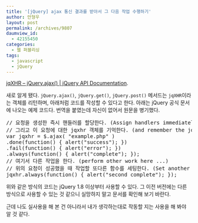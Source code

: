 ```yaml
---
title: '[jQuery] ajax 통신 결과를 받아서 그 다음 작업 수행하기'
author: 안형우
layout: post
permalink: /archives/9807
daumview_id:
  - 42155450
categories:
  - 웹 퍼블리싱
tags:
  - javascript
  - jQuery
---
```

[jqXHR &#8211; jQuery.ajax() | jQuery API Documentation][1].

새로 알게 됐다. `jQuery.ajax()`, `jQuery.get()`, `jQuery.post()` 메서드는 `jqXHR`이라는 객체를 리턴하며, 아래처럼 코드를 작성할 수 있다고 한다. 아래는 jQuery 공식 문서에 나오는 예제 코드다. 번역을 붙였는데 자신이 없어서 원문을 병기했다.

<pre>// 요청을 생성한 즉시 핸들러를 할당한다. (Assign handlers immediately after making the request,)
// 그리고 이 요청에 대한 jqxhr 객체를 기억한다. (and remember the jqxhr object for this request)
var jqxhr = $.ajax( "example.php" )
.done(function() { alert("success"); })
.fail(function() { alert("error"); })
.always(function() { alert("complete"); });
// 여기서 다른 작업을 한다. (perform other work here ...)
// 위의 요청이 성공했을 때 작업할 또다른 함수를 세팅한다. (Set another completion function for the request above)
jqxhr.always(function() { alert("second complete"); });</pre>

위와 같은 방식의 코드는 jQuery 1.8 이상부터 사용할 수 있다. 그 이전 버전에는 다른 방식으로 사용할 수 있는 것 같으니 실망하지 말고 문서를 확인해 보기 바란다.

근데 나도 실사용을 해 본 건 아니라서 내가 생각하는대로 작동할 지는 사용을 해 봐야 알 것 같다.

 [1]: http://api.jquery.com/jQuery.ajax/#jqXHR